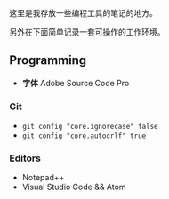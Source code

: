这里是我存放一些编程工具的笔记的地方。

另外在下面简单记录一套可操作的工作环境。

## Programming

- **字体** Adobe Source Code Pro

### Git

- `git config "core.ignorecase" false`
- `git config "core.autocrlf" true`

### Editors

- Notepad++
- Visual Studio Code && Atom
